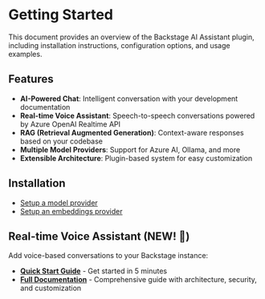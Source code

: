 # Getting Started

This document provides an overview of the Backstage AI Assistant plugin, including installation instructions, configuration options, and usage examples.

## Features

- **AI-Powered Chat**: Intelligent conversation with your development documentation
- **Real-time Voice Assistant**: Speech-to-speech conversations powered by Azure OpenAI Realtime API
- **RAG (Retrieval Augmented Generation)**: Context-aware responses based on your codebase
- **Multiple Model Providers**: Support for Azure AI, Ollama, and more
- **Extensible Architecture**: Plugin-based system for easy customization

## Installation

- [Setup a model provider](./models/index.md)
- [Setup an embeddings provider](./embeddings/index.md)

## Real-time Voice Assistant (NEW! 🎤)

Add voice-based conversations to your Backstage instance:

- **[Quick Start Guide](./realtime-voice-quickstart.md)** - Get started in 5 minutes
- **[Full Documentation](./realtime-voice.md)** - Comprehensive guide with architecture, security, and customization

